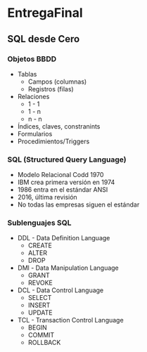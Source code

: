 # EntregaFinal

## SQL desde Cero

### Objetos BBDD
- Tablas
  - Campos (columnas)
  - Registros (filas)
- Relaciones
  - 1 - 1
  - 1 - n
  - n - n
- Índices, claves, constranints
- Formularios
- Procedimientos/Triggers

### SQL (Structured Query Language)
- Modelo Relacional Codd 1970
- IBM crea primera versión en 1974
- 1986 entra en el estándar ANSI
- 2016, última revisión
- No todas las empresas siguen el estándar

### Sublenguajes SQL
- DDL - Data Definition Language
  - CREATE
  - ALTER
  - DROP
- DMl - Data Manipulation Language
  - GRANT
  - REVOKE
- DCL - Data Control Language
  - SELECT
  - INSERT
  - UPDATE
- TCL - Transaction Control Language
  - BEGIN
  - COMMIT
  - ROLLBACK


